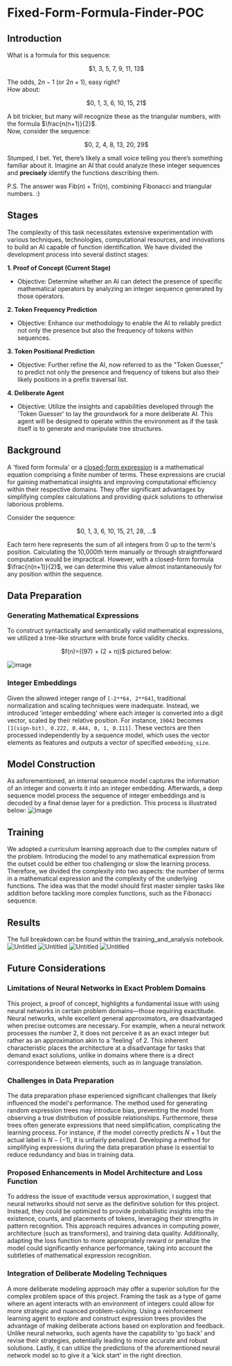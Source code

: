 # Fixed-Form-Formula-Finder-POC

## Introduction
What is a formula for this sequence:

<p align="center">
  $1, 3, 5, 7, 9, 11, 13$  
</p>

The odds, $2n-1$ (or $2n+1$), easy right?  
How about:

<p align="center">
  $0, 1, 3, 6, 10, 15, 21$
</p>

A bit trickier, but many will recognize these as the triangular numbers, with the formula $\frac{n(n+1)}{2}$.  
Now, consider the sequence:

<p align="center">
  $0, 2, 4, 8, 13, 20, 29$
</p>

Stumped, I bet. Yet, there’s likely a small voice telling you there’s something familiar about it. Imagine an AI that could analyze these integer sequences and **precisely** identify the functions describing them. 

P.S. The answer was $\text{Fib}(n) + \text{Tri}(n)$, combining Fibonacci and triangular numbers. :)

## Stages

The complexity of this task necessitates extensive experimentation with various techniques, technologies, computational resources, and innovations to build an AI capable of function identification. We have divided the development process into several distinct stages:

**1. Proof of Concept (Current Stage)**
- Objective: Determine whether an AI can detect the presence of specific mathematical operators by analyzing an integer sequence generated by those operators.

**2. Token Frequency Prediction**
- Objective: Enhance our methodology to enable the AI to reliably predict not only the presence but also the frequency of tokens within sequences.

**3. Token Positional Prediction**
- Objective: Further refine the AI, now referred to as the "Token Guesser," to predict not only the presence and frequency of tokens but also their likely positions in a prefix traversal list.

**4. Deliberate Agent**
- Objective: Utilize the insights and capabilities developed through the 'Token Guesser' to lay the groundwork for a more deliberate AI. This agent will be designed to operate within the environment as if the task itself is to generate and manipulate tree structures.


## Background
A 'fixed form formula' or a [closed-form expression](https://en.wikipedia.org/wiki/Closed-form_expression) is a mathematical equation comprising a finite number of terms. These expressions are crucial for gaining mathematical insights and improving computational efficiency within their respective domains. They offer significant advantages by simplifying complex calculations and providing quick solutions to otherwise laborious problems.

Consider the sequence:

<p align="center">
  $0, 1, 3, 6, 10, 15, 21, 28, ...$
</p>

Each term here represents the sum of all integers from 0 up to the term's position. Calculating the 10,000th term manually or through straightforward computation would be impractical. However, with a closed-form formula $\frac{n(n+1)}{2}$, we can determine this value almost instantaneously for any position within the sequence.

## Data Preparation

### Generating Mathematical Expressions
To construct syntactically and semantically valid mathematical expressions, we utilized a tree-like structure with brute force validity checks.  

<p align="center">
  $f(n)=((97) + (2 + n))$ pictured below:
</p>

![image](https://github.com/cjtho/Fixed-Form-Formula-Finder-POC/assets/151635991/7347d5de-407d-4114-b27c-da65a83745d6)


### Integer Embeddings
Given the allowed integer range of `[-2**64, 2**64]`, traditional normalization and scaling techniques were inadequate. Instead, we introduced 'integer embedding' where each integer is converted into a digit vector, scaled by their relative position. For instance, `19042` becomes `[1(sign-bit), 0.222, 0.444, 0, 1, 0.111]`. These vectors are then processed independently by a sequence model, which uses the vector elements as features and outputs a vector of specified `embedding_size`.

## Model Construction
As asforementioned, an internal sequence model captures the information of an integer and converts it into an integer embedding. Afterwards, a deep sequence model process the sequence of integer embeddings and is decoded by a final dense layer for a prediction. This process is illustrated below:
![image](https://github.com/cjtho/Fixed-Form-Formula-Finder-POC/assets/151635991/ab7424c2-addc-4214-be24-83a3b5bb16e1)

## Training
We adopted a curriculum learning approach due to the complex nature of the problem. Introducing the model to any mathematical expression from the outset could be either too challenging or slow the learning process. Therefore, we divided the complexity into two aspects: the number of terms in a mathematical expression and the complexity of the underlying functions. The idea was that the model should first master simpler tasks like addition before tackling more complex functions, such as the Fibonacci sequence.

## Results
The full breakdown can be found within the training_and_analysis notebook.
![Untitled](https://github.com/cjtho/Fixed-Form-Formula-Finder-POC/assets/151635991/42e9bc44-9952-49d7-b0ba-18682d3483c2)
![Untitled](https://github.com/cjtho/Fixed-Form-Formula-Finder-POC/assets/151635991/eb645d0d-3d96-4bfe-b880-0252ad0974f8)
![Untitled](https://github.com/cjtho/Fixed-Form-Formula-Finder-POC/assets/151635991/2a8ce748-fc29-4a63-83de-f80710848ab6)
![Untitled](https://github.com/cjtho/Fixed-Form-Formula-Finder-POC/assets/151635991/ba981032-2acc-4a99-b3a6-5ecc439cc518)

## Future Considerations
### Limitations of Neural Networks in Exact Problem Domains
This project, a proof of concept, highlights a fundamental issue with using neural networks in certain problem domains—those requiring exactitude. Neural networks, while excellent general approximators, are disadvantaged when precise outcomes are necessary. For example, when a neural network processes the number 2, it does not perceive it as an exact integer but rather as an approximation akin to a 'feeling' of 2. This inherent characteristic places the architecture at a disadvantage for tasks that demand exact solutions, unlike in domains where there is a direct correspondence between elements, such as in language translation.

### Challenges in Data Preparation
The data preparation phase experienced significant challenges that likely influenced the model's performance. The method used for generating random expression trees may introduce bias, preventing the model from observing a true distribution of possible relationships. Furthermore, these trees often generate expressions that need simplification, complicating the learning process. For instance, if the model correctly predicts $N+1$ but the actual label is $N−(−1)$, it is unfairly penalized. Developing a method for simplifying expressions during the data preparation phase is essential to reduce redundancy and bias in training data.

### Proposed Enhancements in Model Architecture and Loss Function
To address the issue of exactitude versus approximation, I suggest that neural networks should not serve as the definitive solution for this project. Instead, they could be optimized to provide probabilistic insights into the existence, counts, and placements of tokens, leveraging their strengths in pattern recognition. This approach requires advances in computing power, architecture (such as transformers), and training data quality. Additionally, adapting the loss function to more appropriately reward or penalize the model could significantly enhance performance, taking into account the subtleties of mathematical expression recognition.

### Integration of Deliberate Modeling Techniques
A more deliberate modeling approach may offer a superior solution for the complex problem space of this project. Framing the task as a type of game where an agent interacts with an environment of integers could allow for more strategic and nuanced problem-solving. Using a reinforcement learning agent to explore and construct expression trees provides the advantage of making deliberate actions based on exploration and feedback. Unlike neural networks, such agents have the capability to 'go back' and revise their strategies, potentially leading to more accurate and robust solutions. Lastly, it can utilize the predictions of the aforementioned neural network model so to give it a 'kick start' in the right direction.
